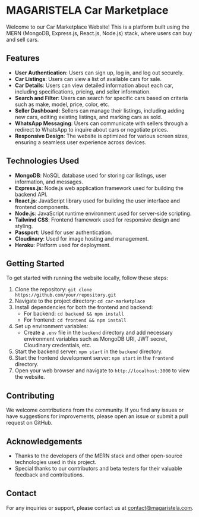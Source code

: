 # MAGARISTELA Car Marketplace

Welcome to our Car Marketplace Website! This is a platform built using the MERN (MongoDB, Express.js, React.js, Node.js) stack, where users can buy and sell cars.

## Features

- **User Authentication**: Users can sign up, log in, and log out securely.
- **Car Listings**: Users can view a list of available cars for sale.
- **Car Details**: Users can view detailed information about each car, including specifications, pricing, and seller information.
- **Search and Filter**: Users can search for specific cars based on criteria such as make, model, price, color, etc.
- **Seller Dashboard**: Sellers can manage their listings, including adding new cars, editing existing listings, and marking cars as sold.
- **WhatsApp Messaging**: Users can communicate with sellers through a redirect to WhatsApp to inquire about cars or negotiate prices.
- **Responsive Design**: The website is optimized for various screen sizes, ensuring a seamless user experience across devices.

## Technologies Used

- **MongoDB**: NoSQL database used for storing car listings, user information, and messages.
- **Express.js**: Node.js web application framework used for building the backend API.
- **React.js**: JavaScript library used for building the user interface and frontend components.
- **Node.js**: JavaScript runtime environment used for server-side scripting.
- **Tailwind CSS**: Frontend framework used for responsive design and styling.
- **Passport**: Used for user authentication.
- **Cloudinary**: Used for image hosting and management.
- **Heroku**: Platform used for deployment.

## Getting Started

To get started with running the website locally, follow these steps:

1. Clone the repository: `git clone https://github.com/your/repository.git`
2. Navigate to the project directory: `cd car-marketplace`
3. Install dependencies for both the frontend and backend:
   - For backend: `cd backend && npm install`
   - For frontend: `cd frontend && npm install`
4. Set up environment variables:
   - Create a `.env` file in the `backend` directory and add necessary environment variables such as MongoDB URI, JWT secret, Cloudinary credentials, etc.
5. Start the backend server: `npm start` in the `backend` directory.
6. Start the frontend development server: `npm start` in the `frontend` directory.
7. Open your web browser and navigate to `http://localhost:3000` to view the website.

## Contributing

We welcome contributions from the community. If you find any issues or have suggestions for improvements, please open an issue or submit a pull request on GitHub.


## Acknowledgements

- Thanks to the developers of the MERN stack and other open-source technologies used in this project.
- Special thanks to our contributors and beta testers for their valuable feedback and contributions.

## Contact

For any inquiries or support, please contact us at [contact@magaristela.com](mailto:contact@magaristela.com).
